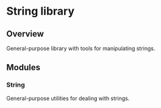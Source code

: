 # String library

## Overview

General-purpose library with tools for manipulating strings.

## Modules

### String

General-purpose utilities for dealing with strings.
